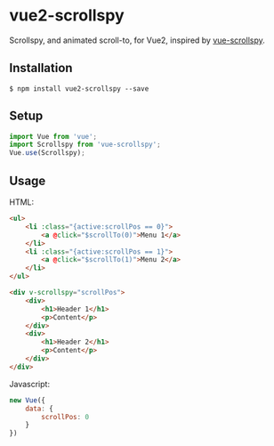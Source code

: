 # vue2-scrollspy

Scrollspy, and animated scroll-to, for Vue2, inspired by [vue-scrollspy](https://github.com/kvdmolen/vue-scrollspy).

## Installation

```
$ npm install vue2-scrollspy --save
```

## Setup

```js
import Vue from 'vue';
import Scrollspy from 'vue-scrollspy';
Vue.use(Scrollspy);
```

## Usage

HTML:

```html
<ul>
    <li :class="{active:scrollPos == 0}">
        <a @click="$scrollTo(0)">Menu 1</a>
    </li>
    <li :class="{active:scrollPos == 1}">
        <a @click="$scrollTo(1)">Menu 2</a>
    </li>
</ul>

<div v-scrollspy="scrollPos">
    <div>
        <h1>Header 1</h1>
        <p>Content</p>
    </div>
    <div>
        <h1>Header 2</h1>
        <p>Content</p>
    </div>
</div>
```

Javascript:

```js
new Vue({
    data: {
        scrollPos: 0
    }
})
```
